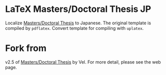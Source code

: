 # LaTeX Masters/Doctoral Thesis JP
Localize [Masters/Doctoral Thesis](https://www.latextemplates.com/template/masters-doctoral-thesis) to Japanese.
The original template is compiled by `pdflatex`.
Convert template for compiling with `uplatex`.

# Fork from
v2.5 of [Masters/Doctoral Thesis](https://www.latextemplates.com/template/masters-doctoral-thesis) by Vel.
For more detail, please see the web page.
